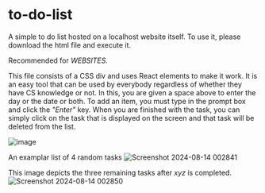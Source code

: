 # to-do-list
A simple to do list hosted on a localhost website itself. To use it, please download the html file and execute it. 

Recommended for *WEBSITES.*

This file consists of a CSS div and uses React elements to make it work. It is an easy tool that can be used by everybody regardless of whether they have CS knowledge or not.
In this, you are given a space above to enter the day or the date or both. To add an item, you must type in the prompt box and click the *"Enter"* key. When you are finished with the task, you can simply click on the task that is displayed on the screen and that task will be deleted from the list.

![image](https://github.com/user-attachments/assets/756a8c8b-aeed-4a02-8834-283a9a1ab651)

An examplar list of 4 random tasks
![Screenshot 2024-08-14 002841](https://github.com/user-attachments/assets/4a686486-e9b9-4f2a-ab3f-c463c70d2890)

This image depicts the three remaining tasks after *xyz* is completed.
![Screenshot 2024-08-14 002850](https://github.com/user-attachments/assets/0e6af978-a1dc-4a20-aea1-580d168fdd8a)
